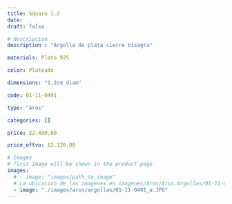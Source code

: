 ```yaml
---
title: Square 1.2
date: 
draft: false

# descripcion
description : "Argolla de plata cierre bisagra"

materials: Plata 925

color: Plateado

dimensions: "1,2cm diam"

code: 01-11-0491

type: "Aros"

categories: []

price: $2.490,00

price_eftvo: $2.120,00

# Images
# first image will be shown in the product page
images:
  # - image: "images/path_to_image"
  # La ubicacion de las imagenes es imagenes/Aros/Aros.Argollas/01-11-0491-square-1.2
  - image: "./images/aros/argollas/01-11-0491_a.JPG"
---
```

